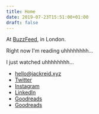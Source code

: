 ```yaml
---
title: Home
date: 2019-07-23T15:51:00+01:00
draft: false
---
```


At [BuzzFeed](/work), in London.

Right now I'm reading <span id="reading-mark">uhhhhhhhh..</span>.

I just watched <span id="watched-mark">uhhhhhhhh..</span>.

<ul>
  <li><a rel="me" href="mailto:hello@jackreid.xyz">hello@jackreid.xyz</a></li>
  <li><a rel="me" href="https://twitter.com/jackreid">Twitter</a></li>
  <li><a rel="me" href="https://instagram.com/jackwreid">Instagram</a></li>
  <li><a rel="me" href="https://linkedin.com/in/jackwreid">LinkedIn</a></li>
  <li><a rel="me" href="https://goodreads.com/user/show/54047855-jack-reid">Goodreads</a></li>
  <li><a rel="me" href="https://letterboxd.com/jackreid">Goodreads</a></li>
</ul>

